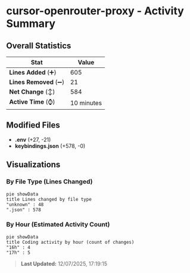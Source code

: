 # cursor-openrouter-proxy - Activity Summary 

## Overall Statistics

| Stat                   | Value                                                             |
| ---------------------- | ----------------------------------------------------------------- |
| **Lines Added** (➕)   | 605                                          |
| **Lines Removed** (➖) | 21                                        |
| **Net Change** (↕)    | 584                |
| **Active Time** (⌚)   | 10 minutes |


## Modified Files
- **.env** (+27, -21)
- **keybindings.json** (+578, -0)

## Visualizations

### By File Type (Lines Changed)

```mermaid
pie showData
title Lines changed by file type
"unknown" : 48
".json" : 578
```

### By Hour (Estimated Activity Count)

```mermaid
pie showData
title Coding activity by hour (count of changes)
"16h" : 4
"17h" : 5
```


> **Last Updated:** 12/07/2025, 17:19:15
